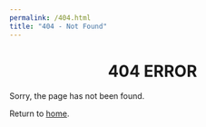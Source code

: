 ```yaml
---
permalink: /404.html
title: "404 - Not Found"
---
```

<h1 style="text-align:center">404 ERROR</h1>

Sorry, the page has not been found.

Return to [home](/).
